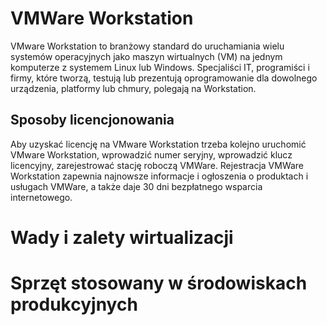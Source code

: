 # VMWare Workstation

VMware Workstation to branżowy standard do uruchamiania wielu systemów operacyjnych jako maszyn wirtualnych (VM) na jednym komputerze z systemem Linux lub Windows. Specjaliści IT, programiści i firmy, które tworzą, testują lub prezentują oprogramowanie dla dowolnego urządzenia, platformy lub chmury, polegają na Workstation.

## Sposoby licencjonowania

Aby uzyskać licencję na VMware Workstation trzeba kolejno uruchomić VMware Workstation, wprowadzić numer seryjny, wprowadzić klucz licencyjny, zarejestrować stację roboczą VMWare. Rejestracja VMWare Workstation zapewnia najnowsze informacje i ogłoszenia o produktach i usługach VMWare, a także daje 30 dni bezpłatnego wsparcia internetowego.

# Wady i zalety wirtualizacji

# Sprzęt stosowany w środowiskach produkcyjnych
